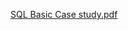 [SQL Basic Case study.pdf](https://github.com/user-attachments/files/17470627/SQL.Basic.Case.study.pdf)
